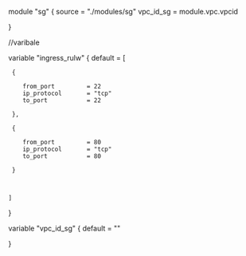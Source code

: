 module "sg" {
    source = "./modules/sg"
    vpc_id_sg = module.vpc.vpcid
      
}

//varibale

variable "ingress_rulw" {
    default = [

     {
        
        from_port         = 22
        ip_protocol       = "tcp"
        to_port           = 22

     },
     
     {
        
        from_port         = 80
        ip_protocol       = "tcp"
        to_port           = 80

     }



    ]
  
}

variable "vpc_id_sg" {
    default = ""
  
}